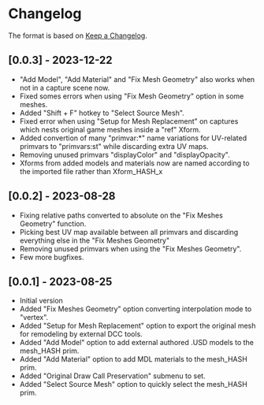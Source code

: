 # Changelog

The format is based on [Keep a Changelog](https://keepachangelog.com/en/1.0.0/).

## [0.0.3] - 2023-12-22
- "Add Model", "Add Material" and "Fix Mesh Geometry" also works when not in a capture scene now.
- Fixed somes errors when using "Fix Mesh Geometry" option in some meshes.
- Added "Shift + F" hotkey to "Select Source Mesh".
- Fixed error when using "Setup for Mesh Replacement" on captures which nests original game meshes inside a "ref" Xform.
- Added convertion of many "primvar:*" name variations for UV-related primvars to "primvars:st" while discarding extra UV maps.
- Removing unused primvars "displayColor" and "displayOpacity".
- Xforms from added models and materials now are named according to the imported file rather than Xform_HASH_x

## [0.0.2] - 2023-08-28
- Fixing relative paths converted to absolute on the "Fix Meshes Geometry" function.
- Picking best UV map available between all primvars and discarding everything else in the "Fix Meshes Geometry"
- Removing unused primvars when using the "Fix Meshes Geometry".
- Few more bugfixes.

## [0.0.1] - 2023-08-25
- Initial version
- Added "Fix Meshes Geometry" option converting interpolation mode to "vertex".
- Added "Setup for Mesh Replacement" option to export the original mesh for remodeling by external DCC tools.
- Added "Add Model" option to add external authored .USD models to the mesh_HASH prim.
- Added "Add Material" option to add MDL materials to the mesh_HASH prim.
- Added "Original Draw Call Preservation" submenu to set.
- Added "Select Source Mesh" option to quickly select the mesh_HASH prim.
